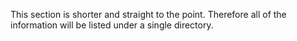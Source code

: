 This section is shorter and straight to the point. Therefore all of the information will be listed under a single directory. 

